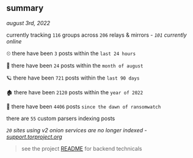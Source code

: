 
## summary
_august 3rd, 2022_

currently tracking `116` groups across `206` relays & mirrors - _`101` currently online_

⏲ there have been `3` posts within the `last 24 hours`

🦈 there have been `24` posts within the `month of august`

🪐 there have been `721` posts within the `last 90 days`

🏚 there have been `2120` posts within the `year of 2022`

🦕 there have been `4406` posts `since the dawn of ransomwatch`

there are `55` custom parsers indexing posts

_`20` sites using v2 onion services are no longer indexed - [support.torproject.org](https://support.torproject.org/onionservices/v2-deprecation/)_

> see the project [README](https://github.com/joshhighet/ransomwatch#ransomwatch--) for backend technicals
